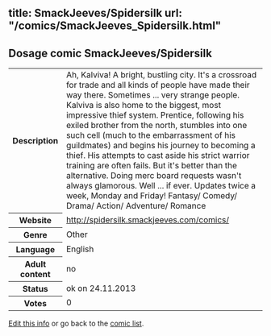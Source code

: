 title: SmackJeeves/Spidersilk
url: "/comics/SmackJeeves_Spidersilk.html"
---
Dosage comic SmackJeeves/Spidersilk
-----------------------------------------

<p id="msg"></p>
<script type="text/javascript">
if (window.location.search === '?edit_info_mail=sent_ok') {
  var elem = document.getElementById("msg");
  elem.innerHTML = 'Edited information sucessfully sent for review, which is usually done daily. Thanks!';
  elem.className = 'ok';
}
</script>
<table class="comicinfo">
<tr>
<th>Description</th><td>Ah, Kalviva! A bright, bustling city. It's a crossroad for trade and all kinds of people have made their way there. Sometimes ... very strange people. Kalviva is also home to the biggest, most impressive thief system. Prentice, following his exiled brother from the north, stumbles into one such cell (much to the embarrassment of his guildmates) and begins his journey to becoming a thief. His attempts to cast aside his strict warrior training are often fails. But it's better than the alternative. Doing merc board requests wasn't always glamorous. Well ... if ever. Updates twice a week, Monday and Friday! Fantasy/ Comedy/ Drama/ Action/ Adventure/ Romance</td>
</tr>
<tr>
<th>Website</th><td><a href="http://spidersilk.smackjeeves.com/comics/">http://spidersilk.smackjeeves.com/comics/</a></td>
</tr>
<tr>
<th>Genre</th><td>Other</td>
</tr>
<tr>
<th>Language</th><td>English</td>
</tr>
<tr>
<th>Adult content</th><td>no</td>
</tr>
<tr>
<th>Status</th><td>ok on 24.11.2013</td>
</tr>
<tr>
<th>Votes</th><td>0</td>
</tr>
</table>

[Edit this info](SmackJeeves_Spidersilk_edit.html) or go back to the [comic list](../comic-index.html).
